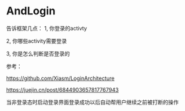 # AndLogin

告诉框架几点：
1, 你登录的activty

2, 你哪些activity需要登录

3, 你是怎么判断是否登录的





参考：

https://github.com/Xiasm/LoginArchitecture

https://juejin.cn/post/6844903657817767943

当非登录态时启动登录界面登录成功以后自动帮用户继续之前被打断的操作